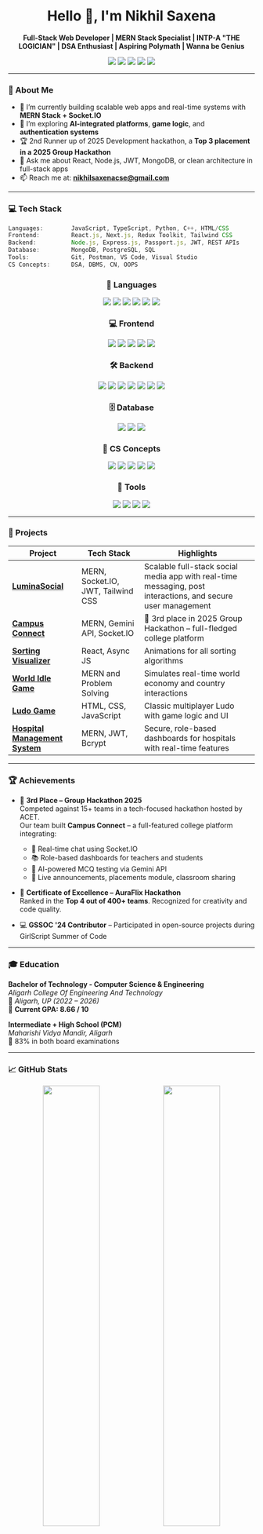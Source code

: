<h1 align="center">Hello 👋, I'm Nikhil Saxena</h1>

<p align="center">
  <b>Full-Stack Web Developer | MERN Stack Specialist | INTP-A "THE LOGICIAN" | DSA Enthusiast | Aspiring Polymath | Wanna be Genius</b>
</p>

<p align="center">
  <a href="mailto:nikhilsaxenacse@gmail.com"><img src="https://img.shields.io/badge/email-nikhilsaxenacse@gmail.com-blue?style=flat-square&logo=gmail"></a>
  <a href="https://www.linkedin.com/in/nikhil-saxena-76901a2a5/"><img src="https://img.shields.io/badge/LinkedIn-Nikhil_Saxena-blue?style=flat-square&logo=linkedin"></a>
  <a href="https://github.com/Nikhil2253"><img src="https://img.shields.io/badge/GitHub-Nikhil2253-black?style=flat-square&logo=github"></a>
  <a href="https://leetcode.com/u/Nikhil_Saxena__/"><img src="https://img.shields.io/badge/LeetCode-Nikhil__Saxena-orange?style=flat-square&logo=leetcode"></a>
  <a href="https://x.com/NikhilSaxe38017"><img src="https://img.shields.io/badge/X-Nikhil_Saxena-black?style=flat-square&logo=twitter"></a>
</p>


---

### 🧠 About Me

- 🔭 I’m currently building scalable web apps and real-time systems with **MERN Stack + Socket.IO**
- 🌱 I’m exploring **AI-integrated platforms**, **game logic**, and **authentication systems**
- 🏆 2nd Runner up of 2025 Development hackathon,  a **Top 3 placement in a 2025 Group Hackathon**
- 💬 Ask me about React, Node.js, JWT, MongoDB, or clean architecture in full-stack apps
- 📫 Reach me at: **nikhilsaxenacse@gmail.com**

---

### 💻 Tech Stack

```ts
Languages:        JavaScript, TypeScript, Python, C++, HTML/CSS
Frontend:         React.js, Next.js, Redux Toolkit, Tailwind CSS
Backend:          Node.js, Express.js, Passport.js, JWT, REST APIs
Database:         MongoDB, PostgreSQL, SQL
Tools:            Git, Postman, VS Code, Visual Studio
CS Concepts:      DSA, DBMS, CN, OOPS
```
<div align="center">

  <!-- 🧠 Languages -->
  <h3>🧠 Languages</h3>
  <img src="https://img.shields.io/badge/JavaScript-F7DF1E?style=for-the-badge&logo=javascript&logoColor=000" />
  <img src="https://img.shields.io/badge/TypeScript-3178C6?style=for-the-badge&logo=typescript&logoColor=white" />
  <img src="https://img.shields.io/badge/Python-3776AB?style=for-the-badge&logo=python&logoColor=white" />
  <img src="https://img.shields.io/badge/C++-00599C?style=for-the-badge&logo=c%2B%2B&logoColor=white" />
  <img src="https://img.shields.io/badge/HTML5-E34F26?style=for-the-badge&logo=html5&logoColor=white" />
  <img src="https://img.shields.io/badge/CSS-1572B6?style=for-the-badge&logo=css3&logoColor=white" />

  <!-- 💻 Frontend -->
  <h3>💻 Frontend</h3>
  <img src="https://img.shields.io/badge/React-61DAFB?style=for-the-badge&logo=react&logoColor=000" />
  <img src="https://img.shields.io/badge/Next.js-000000?style=for-the-badge&logo=nextdotjs&logoColor=white" />
  <img src="https://img.shields.io/badge/Redux_Toolkit-764ABC?style=for-the-badge&logo=redux&logoColor=white" />
  <img src="https://img.shields.io/badge/TailwindCSS-06B6D4?style=for-the-badge&logo=tailwindcss&logoColor=white" />
  <img src="https://img.shields.io/badge/MUI-007FFF?style=for-the-badge&logo=mui&logoColor=white" />

  <!-- 🛠 Backend -->
  <h3>🛠 Backend</h3>
  <img src="https://img.shields.io/badge/Node.js-339933?style=for-the-badge&logo=nodedotjs&logoColor=white" />
  <img src="https://img.shields.io/badge/Express-000000?style=for-the-badge&logo=express&logoColor=white" />
  <img src="https://img.shields.io/badge/Passport.js-34A853?style=for-the-badge&logo=passport&logoColor=white" />
  <img src="https://img.shields.io/badge/JWT-black?style=for-the-badge&logo=jsonwebtokens&logoColor=white" />
  <img src="https://img.shields.io/badge/REST_API-FF6F61?style=for-the-badge" />
  <img src="https://img.shields.io/badge/Socket.IO-010101?style=for-the-badge&logo=socket.io&logoColor=white" />
  <img src="https://img.shields.io/badge/Prisma-2D3748?style=for-the-badge&logo=prisma&logoColor=white" />

  <!-- 🗄 Database -->
  <h3>🗄 Database</h3>
  <img src="https://img.shields.io/badge/MongoDB-47A248?style=for-the-badge&logo=mongodb&logoColor=white" />
  <img src="https://img.shields.io/badge/PostgreSQL-4169E1?style=for-the-badge&logo=postgresql&logoColor=white" />
  <img src="https://img.shields.io/badge/SQL-003B57?style=for-the-badge&logo=mysql&logoColor=white" />

  <!-- 📘 CS Concepts -->
  <h3>📘 CS Concepts</h3>
  <img src="https://img.shields.io/badge/DSA-blueviolet?style=for-the-badge" />
  <img src="https://img.shields.io/badge/DBMS-orange?style=for-the-badge" />
  <img src="https://img.shields.io/badge/Computer_Networks-teal?style=for-the-badge" />
  <img src="https://img.shields.io/badge/OOPS-9b59b6?style=for-the-badge" />
  <img src="https://img.shields.io/badge/System_Design-lime?style=for-the-badge&logoColor=black" />


  <!-- 🧰 Tools -->
  <h3>🧰 Tools</h3>
  <img src="https://img.shields.io/badge/Git-F05032?style=for-the-badge&logo=git&logoColor=white" />
  <img src="https://img.shields.io/badge/Postman-FF6C37?style=for-the-badge&logo=postman&logoColor=white" />
  <img src="https://img.shields.io/badge/VS_Code-007ACC?style=for-the-badge&logo=visual-studio-code&logoColor=white" />
  <img src="https://img.shields.io/badge/Visual_Studio-5C2D91?style=for-the-badge&logo=visual-studio&logoColor=white" />

</div>


---

### 🚀 Projects

| Project | Tech Stack | Highlights |
|--------|-------------|------------|
| **[LuminaSocial](https://github.com/Nikhil2253/LuminaSocial)** | MERN, Socket.IO, JWT, Tailwind CSS | Scalable full-stack social media app with real-time messaging, post interactions, and secure user management |
| **[Campus Connect](https://github.com/Nitin10cd/hackthon-project-clg)** | MERN, Gemini API, Socket.IO | 🚀 3rd place in 2025 Group Hackathon – full-fledged college platform |
| **[Sorting Visualizer](https://github.com/Nikhil2253/Sorting_Algo_Visualisation-)** | React, Async JS | Animations for all sorting algorithms |
| **[World Idle Game](https://github.com/Nikhil2253/WorldGame)** | MERN and Problem Solving | Simulates real-time world economy and country interactions |
| **[Ludo Game](https://github.com/Nikhil2253/Ludo-Game)** | HTML, CSS, JavaScript | Classic multiplayer Ludo with game logic and UI |
| **[Hospital Management System](https://github.com/Nikhil2253/Hospital-Management-System---HMS)** | MERN, JWT, Bcrypt | Secure, role-based dashboards for hospitals with real-time features |

---

### 🏆 Achievements

- 🥉 **3rd Place – Group Hackathon 2025**  
  Competed against 15+ teams in a tech-focused hackathon hosted by ACET.  
  Our team built **Campus Connect** – a full-featured college platform integrating:
  - 💬 Real-time chat using Socket.IO  
  - 📚 Role-based dashboards for teachers and students  
  - 🧠 AI-powered MCQ testing via Gemini API  
  - 📣 Live announcements, placements module, classroom sharing  

- 🏅 **Certificate of Excellence – AuraFlix Hackathon**  
  Ranked in the **Top 4 out of 400+ teams**. Recognized for creativity and code quality.

- 💻 **GSSOC '24 Contributor** – Participated in open-source projects during GirlScript Summer of Code

---

### 🎓 Education

**Bachelor of Technology - Computer Science & Engineering**  
*Aligarh College Of Engineering And Technology*  
📍 *Aligarh, UP (2022 – 2026)*  
📌 **Current GPA: 8.66 / 10**

**Intermediate + High School (PCM)**  
*Maharishi Vidya Mandir, Aligarh*  
📌 83% in both board examinations

---

### 📈 GitHub Stats

<p align="center">
  <img src="https://github-readme-stats.vercel.app/api?username=Nikhil2253&show_icons=true&theme=radical" width="48%" />
  <img src="https://github-readme-streak-stats.herokuapp.com/?user=Nikhil2253&theme=radical" width="48%" />
  <img src="https://github-readme-stats.vercel.app/api/top-langs/?username=Nikhil2253&layout=compact&theme=radical" width="48%" />

</p>

---

### 🎯 Hobbies

<div style="display: flex; justify-content: center; align-items: center; gap: 12px;"> 
  <img src="https://img.icons8.com/?size=100&id=xEcZMJpsm8ue&format=png&color=61DAFB" width="100" />
 ![Chess](https://img.shields.io/badge/Chess-ajedrez|शतरंज-red?style=for-the-badge)

</div>


---

### 📌 Let’s Connect

> *“Passionate about building impactful systems with clean code and real-world logic.”*
